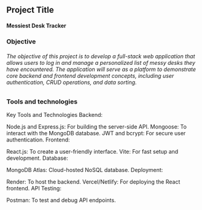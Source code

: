 ## Project Title 
#### Messiest Desk Tracker
### Objective
###### The objective of this project is to develop a full-stack web application that allows users to log in and manage a personalized list of messy desks they have encountered. The application will serve as a platform to demonstrate core backend and frontend development concepts, including user authentication, CRUD operations, and data sorting.

### Tools and technologies
Key Tools and Technologies
Backend:

Node.js and Express.js: For building the server-side API.
Mongoose: To interact with the MongoDB database.
JWT and bcrypt: For secure user authentication.
Frontend:

React.js: To create a user-friendly interface.
Vite: For fast setup and development.
Database:

MongoDB Atlas: Cloud-hosted NoSQL database.
Deployment:

Render: To host the backend.
Vercel/Netlify: For deploying the React frontend.
API Testing:

Postman: To test and debug API endpoints.


###
